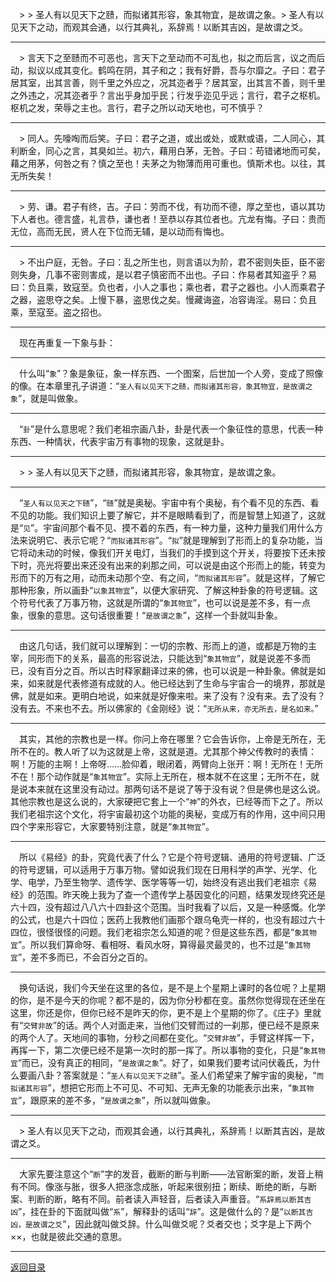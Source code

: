 &emsp;> > 圣人有以见天下之赜，而拟诸其形容，象其物宜，是故谓之象。> 圣人有以见天下之动，而观其会通，以行其典礼，系辞焉！以断其吉凶，是故谓之爻。
___
&emsp;> 言天下之至赜而不可恶也，言天下之至动而不可乱也，拟之而后言，议之而后动，拟议以成其变化。鹤鸣在阴，其子和之；我有好爵，吾与尔靡之。子曰：君子居其室，出其言善，则千里之外应之，况其迩者乎？居其室，出其言不善，则千里之外违之，况其迩者乎？言出乎身加乎民；行发乎迩见乎远；言行，君子之枢机。枢机之发，荣辱之主也。言行，君子之所以动天地也，可不慎乎？
___
&emsp;> 同人。先嚎啕而后笑。子曰：君子之道，或出或处，或默或语，二人同心，其利断金，同心之言，其臭如兰。初六，藉用白茅，无咎。子曰：苟错诸地而可矣，藉之用茅，何咎之有？慎之至也！夫茅之为物薄而用可重也。慎斯术也。以往，其无所失矣！
___
&emsp;> 劳、谦。君子有终，吉。子曰：劳而不伐，有功而不德，厚之至也，语以其功下人者也。德言盛，礼言恭，谦也者！至恭以存其位者也。亢龙有悔。子曰：贵而无位，高而无民，贤人在下位而无辅，是以动而有悔也。
___
&emsp;> 不出户庭，无咎。子曰：乱之所生也，则言语以为阶，君不密则失臣，臣不密则失身，几事不密则害成，是以君子慎密而不出也。子曰：作易者其知盗乎？易曰：负且乘，致寇至。负也者，小人之事也；乘也者，君子之器也。小人而乘君子之器，盗思夺之矣。上慢下暴，盗思伐之矣。慢藏诲盗，冶容诲淫。易曰：负且乘，至寇至。盗之招也。
___
&emsp;现在再重复一下象与卦：
___
&emsp;什么叫“``象``”？象是象征，象一样东西、一个图案，后世加一个人旁，变成了照像的像。在本章里孔子讲道：“``圣人有以见天下之赜，而拟诸其形容，象其物宜，是故谓之象``”，就是叫做象。
___
&emsp;“``卦``”是什么意思呢？我们老祖宗画八卦，卦是代表一个象征性的意思，代表一种东西、一种情状，代表宇宙万有事物的现象，这就是卦。
___
&emsp;> > 圣人有以见天下之赜，而拟诸其形容，象其物宜，是故谓之象。
___
&emsp;“``圣人有以见天之下赜``”，“``赜``”就是奥秘。宇宙中有个奥秘，有个看不见的东西、看不见的功能。我们知识上要了解它，并不是眼睛看到了，而是智慧上知道了，这就是“``见``”。宇宙间那个看不见、摸不着的东西，有一种力量，这种力量我们用什么方法来说明它、表示它呢？“``而拟诸其形容``”。“``拟``”就是理解到了形而上的复杂功能，当它将动未动的时候，像我们开关电灯，当我们的手摸到这个开关，将要按下还未按下时，亮光将要出来还没有出来的刹那之间，可以说是由这个形而上的能，转变为形而下的万有之用，动而未动那个空、有之间，“``而拟诸其形容``”。就是这样，了解它那种形象，所以画卦“``以象其物宜``”，以便大家研究、了解这种卦象的符号逻辑。这个符号代表了万事万物，这就是所谓的“``象其物宜``”，也可以说是差不多，有一点象，很象的意思。这句话很重要！“``是故谓之象``”，这样一个卦就叫卦象。
___
&emsp;由这几句话，我们就可以理解到：一切的宗教、形而上的道，或都是万物的主宰，同形而下的关系，最高的形容说法，只能达到“``象其物宜``”，就是说差不多而已，没有百分之百。所以古时释家翻译过来的佛，也可以说是一种卦象。佛就是如来，如来就是代表修道有成就的人。他已经达到了生命与宇宙合一的境界，那就是佛，就是如来。更明白地说，如来就是好像来啦。来了没有？没有来。去了没有？没有去。不来也不去。所以佛家的《金刚经》说：“``无所从来，亦无所去，是名如来。``”
___
&emsp;其实，其他的宗教也是一样。你问上帝在哪里？它会告诉你，上帝是无所在，无所不在的。教人听了以为这就是上帝，这就是道。尤其那个神父传教时的表情：啊！万能的主啊！上帝呀……脸仰着，眼闭着，两臂向上张开：啊！无所在！无所不在！那个动作就是“``象其物宜``”。实际上无所在，根本就不在这里；无所不在，就是说本来就在这里没有动过。那两句话不是说了等于没有说？但是佛也是这么说。其他宗教也是这么说的，大家硬把它套上一个“``神``”的外衣，已经等而下之了。所以我们老祖宗这个文化，将宇宙最初这个功能的奥秘，变成万有的作用，这中间只用四个字来形容它，大家要特别注意，就是“``象其物宜``”。
___
&emsp;所以《易经》的卦，究竟代表了什么？它是个符号逻辑、通用的符号逻辑、广泛的符号逻辑，可以适用于万事万物。譬如说我们现在日用科学的声学、光学、化学、电学，乃至生物学、遗传学、医学等等一切，始终没有逃出我们老祖宗《易经》的范围。昨天晚上我为了查一个遗传学上基因变化的问题，结果发现终究还是六十四，没有超过八八六十四卦这个范围。当时我看了以后，又是一种感慨。化学的公式，也是六十四位；医药上我教他们画那个跟乌龟壳一样的，也没有超过六十四位，很怪很怪的问题。我们老祖宗怎么知道的呢？但是这些东西，都是“``象其物宜``”。所以我们算命呀、看相呀、看风水呀，算得最灵最灵的，也不过是“``象其物宜``”，差不多而已，不会百分之百的。
___
&emsp;换句话说，我们今天坐在这里的各位，是不是上个星期上课时的各位呢？上星期的你，是不是今天的你呢？都不是的，因为你分秒都在变。虽然你觉得现在还坐在这里，你还是你，但你已经不是昨天的你，更不是上个星期的你了。《庄子》里就有“``交臂非故``”的话。两个人对面走来，当他们交臂而过的一刹那，便已经不是原来的两个人了。天地间的事物，分秒之间都在变化。“``交臂非故``”，手臂这样挥一下，再挥一下，第二次便已经不是第一次时的那一挥了。所以事物的变化，只是“``象其物宜``”而已，没有真正的相同，“``是故谓之象``”。好了，如果我们要考试问伏羲氏，为什么要画八卦？答案就是：“``圣人有以见天下之赜``”。圣人们希望来了解宇宙的奥秘，“``而拟诸其形容``”，想把它形而上不可见、不可知、无声无象的功能表示出来，“``象其物宜``”，跟原来的差不多，“``是故谓之象``”，所以就叫做象。
___
&emsp;> 圣人有以见天下之动，而观其会通，以行其典礼，系辞焉！以断其吉凶，是故谓之爻。
___
&emsp;大家先要注意这个“``断``”字的发音，截断的断与判断——法官断案的断，发音上稍有不同。像涨与胀，很多人把涨念成胀，听起来很别扭；断续、断绝的断，与断案、判断的断，略有不同。前者读入声轻音，后者读入声重音。“``系辞焉以断其吉凶``”，挂在卦的下面就叫做“``系``”，解释卦的话叫“``辞``”。这是做什么的？是“``以断其吉凶，是故谓之爻``”，因此就叫做爻辞。什么叫做爻呢？爻者交也；爻字是上下两个××，也就是彼此交通的意思。
___
[返回目录](../../master/README.md#目录)